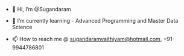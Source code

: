 - 👋 Hi, I’m @Sugandaram

- 🌱 I’m currently learning - Advanced Programming and Master Data Science

- 📫 How to reach me @ sugandaramvaithiyam@hotmail.com, +91-9944786801

<!---
Sugandaram/Sugandaram is a ✨ special ✨ repository because its `README.md` (this file) appears on your GitHub profile.
You can click the Preview link to take a look at your changes.
--->
